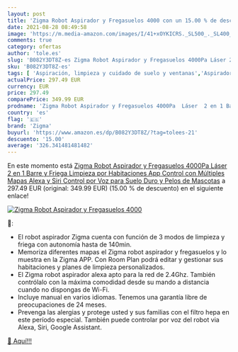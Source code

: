 ```yaml
---
layout: post
title: 'Zigma Robot Aspirador y Fregasuelos 4000 con un 15.00 % de descuento'
date: 2021-08-28 08:49:58
image: 'https://m.media-amazon.com/images/I/41+xOYKICRS._SL500_._SL400_.jpg'
comments: true
category: ofertas
author: 'tole.es'
slug: 'B082Y3DT8Z-es Zigma Robot Aspirador y Fregasuelos 4000Pa Láser 2 en 1...'
sku: 'B082Y3DT8Z-es'
tags: [ 'Aspiración, limpieza y cuidado de suelo y ventanas','Aspiradoras','Hogar y cocina','Robots aspiradores','alexa','zigma', ]
actualPrice: 297.49 EUR
currency: EUR
price: 297.49
comparePrice: 349.99 EUR
prodname: 'Zigma Robot Aspirador y Fregasuelos 4000Pa  Láser  2 en 1 Barre y Friega  Limpieza por Habitaciones  App Control con Múltiples Mapas  Alexa y Siri Control por Voz  para Suelo Duro y Pelos de Mascotas'
country: 'es'
flag: '🇪🇸'
brand: 'Zigma'
buyurl: 'https://www.amazon.es/dp/B082Y3DT8Z/?tag=tolees-21'
descuento: '15.00'
average: '326.341481481482'
---
```


En este momento está [Zigma Robot Aspirador y Fregasuelos 4000Pa  Láser  2 en 1 Barre y Friega  Limpieza por Habitaciones  App Control con Múltiples Mapas  Alexa y Siri Control por Voz  para Suelo Duro y Pelos de Mascotas](https://www.amazon.es/dp/B082Y3DT8Z/?tag=tolees-21) a 297.49 EUR (original: 349.99 EUR) (15.00 %  de descuento) en el siguiente enlace!

[![Zigma Robot Aspirador y Fregasuelos 4000](https://m.media-amazon.com/images/I/41+xOYKICRS._SL500_._SL400_.jpg)](https://www.amazon.es/dp/B082Y3DT8Z/?tag=tolees-21)

🔎:

- El robot aspirador Zigma cuenta con función de 3 modos de limpieza y friega con autonomía hasta de 140min.
- Memoriza diferentes mapas el Zigma robot aspirador y fregasuelos y lo muestra en la Zigma APP. Con Room Plan podrá editar y gestionar sus habitaciones y planes de limpieza personalizados.
- El Zigma robot aspirador alexa apto para la red de 2.4Ghz. También contrólalo con la máxima comodidad desde su mando a distancia cuando no dispongas de Wi-Fi.
- Incluye manual en varios idiomas. Tenemos una garantía libre de preocupaciones de 24 meses.
- Prevenga las alergias y protege usted y sus familias con el filtro hepa en este período especial. También puede controlar por voz del robot via Alexa, Siri, Google Assistant.

[🛒 Aquí!!!](https://www.amazon.es/dp/B082Y3DT8Z/?tag=tolees-21)
